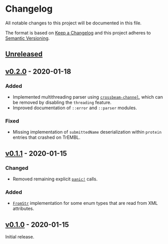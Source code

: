 # Changelog
All notable changes to this project will be documented in this file.

The format is based on [Keep a Changelog](http://keepachangelog.com/en/1.0.0/)
and this project adheres to [Semantic Versioning](http://semver.org/spec/v2.0.0.html).


## [Unreleased]

[Unreleased]: https://github.com/althonos/uniprot.rs/compare/v0.2.0...HEAD


## [v0.2.0] - 2020-01-18

### Added
- Implemented multithreading parser using [`crossbeam-channel`], which
  can be removed by disabling the `threading` feature.
- Improved documentation of `::error` and `::parser` modules.
### Fixed
- Missing implementation of `submittedName` deserialization within
  `protein` entries that crashed on TrEMBL.

[v0.2.0]: https://github.com/althonos/uniprot.rs/compare/v0.1.1...v0.2.0
[`crossbeam-channel`]: https://docs.rs/crossbeam-channel


## [v0.1.1] - 2020-01-15

### Changed
- Removed remaining explicit [`panic!`] calls.
### Added
- [`FromStr`] implementation for some enum types that are read from XML
  attributes.

[v0.1.1]: https://github.com/althonos/uniprot.rs/compare/v0.1.0...v0.1.1
[`panic!`]: https://doc.rust-lang.org/std/macro.panic.html
[`FromStr`]: https://doc.rust-lang.org/std/str/trait.FromStr.html


## [v0.1.0] - 2020-01-15

Initial release.

[v0.1.0]: https://github.com/althonos/uniprot.rs/compare/52e6940...v0.1.0
